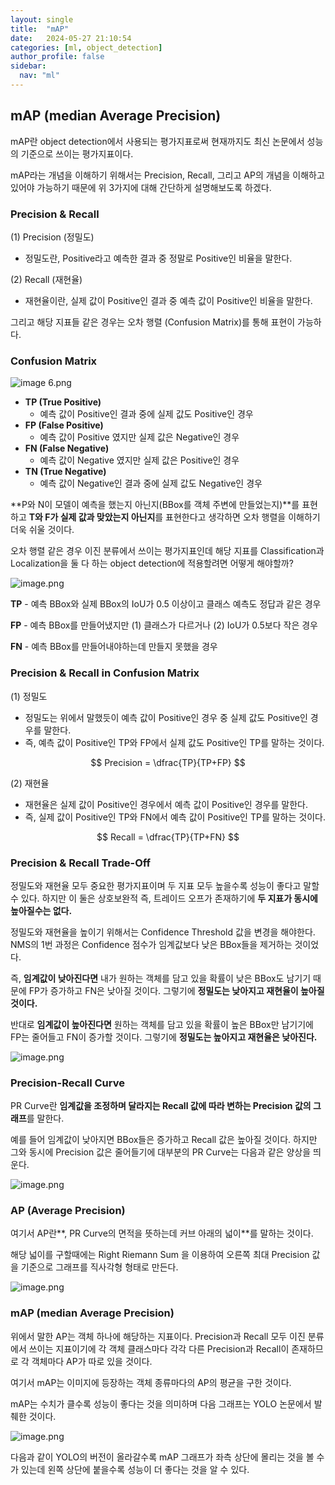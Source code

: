 ```yaml
---
layout: single
title:  "mAP"
date:   2024-05-27 21:10:54 
categories: [ml, object_detection]
author_profile: false
sidebar:
  nav: "ml"
---
```


## mAP (median Average Precision)

mAP란 object detection에서 사용되는 평가지표로써 현재까지도 최신 논문에서 성능의 기준으로 쓰이는 평가지표이다.

mAP라는 개념을 이해하기 위해서는 Precision, Recall, 그리고 AP의 개념을 이해하고 있어야 가능하기 때문에 위 3가지에 대해 간단하게 설명해보도록 하겠다.

### Precision & Recall

(1) Precision (정밀도)

- 정밀도란, Positive라고 예측한 결과 중 정말로 Positive인 비율을 말한다.

(2) Recall (재현율)

- 재현율이란, 실제 값이 Positive인 결과 중 예측 값이 Positive인 비율을 말한다.

그리고 해당 지표들 같은 경우는 오차 행렬 (Confusion Matrix)를 통해 표현이 가능하다.

### Confusion Matrix

![image 6.png](/assets/images/object_detection/image%206.png)

- **TP (True Positive)**
    - 예측 값이 Positive인 결과 중에 실제 값도 Positive인 경우
- **FP (False Positive)**
    - 예측 값이 Positive 였지만 실제 값은 Negative인 경우
- **FN (False Negative)**
    - 예측 값이 Negative 였지만 실제 값은 Positive인 경우
- **TN (True Negative)**
    - 예측 값이 Negative인 결과 중에 실제 값도 Negative인 경우

**P와 N이 모델이 예측을 했는지 아닌지(BBox를 객체 주변에 만들었는지)**를 표현하고 **T와 F가 실제 값과 맞았는지 아닌지**를 표현한다고 생각하면 오차 행렬을 이해하기 더욱 쉬울 것이다.

오차 행렬 같은 경우 이진 분류에서 쓰이는 평가지표인데 해당 지표를 Classification과 Localization을 둘 다 하는 object detection에 적용할려면 어떻게 해야할까?

![image.png](/assets/images/object_detection/image%201%202.png)

**TP** - 예측 BBox와 실제 BBox의 IoU가 0.5 이상이고 클래스 예측도 정답과 같은 경우

**FP** - 예측 BBox를 만들어냈지만 (1) 클래스가 다르거나 (2) IoU가 0.5보다 작은 경우

**FN** - 예측 BBox를 만들어내야하는데 만들지 못했을 경우

### Precision & Recall in Confusion Matrix

(1) 정밀도

- 정밀도는 위에서 말했듯이 예측 값이 Positive인 경우 중 실제 값도 Positive인 경우를 말한다.
- 즉, 예측 값이 Positive인 TP와 FP에서 실제 값도 Positive인 TP를 말하는 것이다.

$$
Precision = \dfrac{TP}{TP+FP}
$$

(2) 재현율

- 재현율은 실제 값이 Positive인 경우에서 예측 값이 Positive인 경우를 말한다.
- 즉, 실제 값이 Positive인 TP와 FN에서 예측 값이 Positive인 TP를 말하는 것이다.

$$
Recall = \dfrac{TP}{TP+FN}
$$

### Precision & Recall Trade-Off

정밀도와 재현율 모두 중요한 평가지표이며 두 지표 모두 높을수록 성능이 좋다고 말할 수 있다. 
하지만 이 둘은 상호보완적 즉, 트레이드 오프가 존재하기에 **두 지표가 동시에 높아질수는 없다.**

정밀도와 재현율을 높이기 위해서는 Confidence Threshold 값을 변경을 해야한다.
NMS의 1번 과정은 Confidence 점수가 임계값보다 낮은 BBox들을 제거하는 것이었다.

즉, **임계값이 낮아진다면** 내가 원하는 객체를 담고 있을 확률이 낮은 BBox도 남기기 때문에 FP가 증가하고 FN은 낮아질 것이다. 그렇기에 **정밀도는 낮아지고 재현율이 높아질 것이다.**

반대로 **임계값이 높아진다면** 원하는 객체를 담고 있을 확률이 높은 BBox만 남기기에 FP는 줄어들고 FN이 증가할 것이다. 그렇기에 **정밀도는 높아지고 재현율은 낮아진다.**

![image.png](/assets/images/object_detection/image%202%201.png)

### Precision-Recall Curve

PR Curve란 **임계값을 조정하며 달라지는 Recall 값에 따라 변하는 Precision 값의 그래프**를 말한다.

예를 들어 임계값이 낮아지면 BBox들은 증가하고 Recall 값은 높아질 것이다. 하지만 그와 동시에 Precision 값은 줄어들기에 대부분의 PR Curve는 다음과 같은 양상을 띄운다.

![image.png](/assets/images/object_detection/image%203%201.png)

### AP (Average Precision)

여기서 AP란**, PR Curve의 면적을 뜻하는데 커브 아래의 넓이**를 말하는 것이다.

해당 넓이를 구할때에는 Right Riemann Sum 을 이용하여 오른쪽 최대 Precision 값을 기준으로 그래프를 직사각형 형태로 만든다.

![image.png](/assets/images/object_detection/image%204%201.png)

### mAP (median Average Precision)

위에서 말한 AP는 객체 하나에 해당하는 지표이다. Precision과 Recall 모두 이진 분류에서 쓰이는 지표이기에 각 객체 클래스마다 각각 다른 Precision과 Recall이 존재하므로 각 객체마다 AP가 따로 있을 것이다.

여기서 mAP는 이미지에 등장하는 객체 종류마다의 AP의 평균을 구한 것이다.

mAP는 수치가 클수록 성능이 좋다는 것을 의미하며 다음 그래프는 YOLO 논문에서 발췌한 것이다.

![image.png](/assets/images/object_detection/image%205%201.png)

다음과 같이 YOLO의 버전이 올라갈수록 mAP 그래프가 좌측 상단에 몰리는 것을 볼 수가 있는데 왼쪽 상단에 붙을수록 성능이 더 좋다는 것을 알 수 있다.